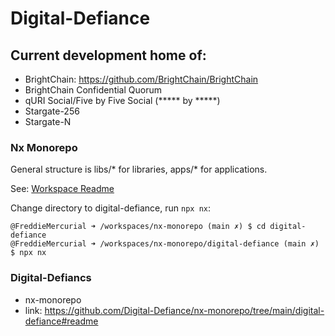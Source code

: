 # Digital-Defiance

## Current development home of:
* BrightChain: https://github.com/BrightChain/BrightChain
* BrightChain Confidential Quorum
* qURI Social/Five by Five Social (\*\*\*\*\* by \*\*\*\*\*)
* Stargate-256
* Stargate-N

### Nx Monorepo

General structure is libs/* for libraries, apps/* for applications.

See: [Workspace Readme](https://github.com/Digital-Defiance/nx-monorepo/tree/main/digital-defiance#readme)

Change directory to digital-defiance, run `npx nx`:
```
@FreddieMercurial ➜ /workspaces/nx-monorepo (main ✗) $ cd digital-defiance
@FreddieMercurial ➜ /workspaces/nx-monorepo/digital-defiance (main ✗) $ npx nx
```

### Digital-Defiancs
- nx-monorepo
- link: https://github.com/Digital-Defiance/nx-monorepo/tree/main/digital-defiance#readme